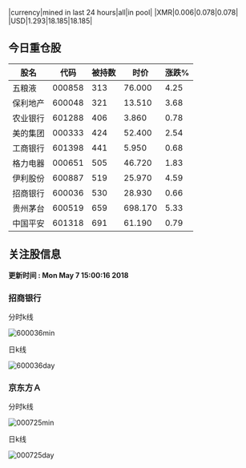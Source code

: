 |currency|mined in last 24 hours|all|in pool|
|XMR|0.006|0.078|0.078|
|USD|1.293|18.185|18.185|

## 今日重仓股 

|股名|代码|被持数|时价|涨跌%|
|---|---|---|---|---|
|五粮液|000858|313|76.000|4.25|
|保利地产|600048|321|13.510|3.68|
|农业银行|601288|406|3.860|0.78|
|美的集团|000333|424|52.400|2.54|
|工商银行|601398|441|5.950|0.68|
|格力电器|000651|505|46.720|1.83|
|伊利股份|600887|519|25.970|4.59|
|招商银行|600036|530|28.930|0.66|
|贵州茅台|600519|659|698.170|5.33|
|中国平安|601318|691|61.190|0.79|

## 关注股信息
**更新时间 : Mon May  7 15:00:16 2018**
### 招商银行 
分时k线

![600036min](http://image.sinajs.cn/newchart/min/n/sh600036.gif)

日k线

![600036day](http://image.sinajs.cn/newchart/daily/n/sh600036.gif)

### 京东方Ａ 
分时k线

![000725min](http://image.sinajs.cn/newchart/min/n/sz000725.gif)

日k线

![000725day](http://image.sinajs.cn/newchart/daily/n/sz000725.gif)
